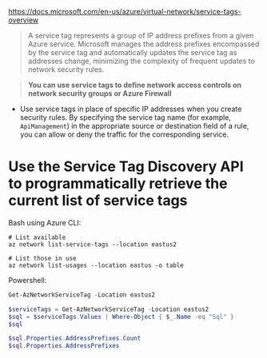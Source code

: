 https://docs.microsoft.com/en-us/azure/virtual-network/service-tags-overview

> A service tag represents a group of IP address prefixes from a given Azure service. Microsoft manages the address prefixes encompassed by the service tag and automatically updates the service tag as addresses change, minimizing the complexity of frequent updates to network security rules.

> **You can use service tags to define network access controls on network security groups or Azure Firewall** 
- Use service tags in place of specific IP addresses when you create security rules. By specifying the service tag name (for example, `ApiManagement`) in the appropriate source or destination field of a rule, you can allow or deny the traffic for the corresponding service.

# Use the Service Tag Discovery API to programmatically retrieve the current list of service tags
Bash using Azure CLI:
```shell
# List available
az network list-service-tags --location eastus2

# List those in use
az network list-usages --location eastus -o table
```
Powershell:
```powershell
Get-AzNetworkServiceTag -Location eastus2

$serviceTags = Get-AzNetworkServiceTag -Location eastus2
$sql = $serviceTags.Values | Where-Object { $_.Name -eq "Sql" }
$sql

$sql.Properties.AddressPrefixes.Count
$sql.Properties.AddressPrefixes
```
